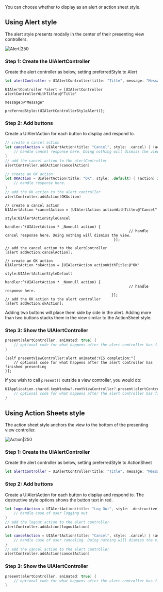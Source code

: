 You can choose whether to display as an alert or action sheet style. 

## Using Alert style

The alert style presents modally in the center of their presenting view controllers. 

![Alert|250](https://i.imgur.com/cMAZh9H.gif)

### Step 1: Create the UIAlertController

Create the alert controller as below, setting preferredStyle to Alert

```swift
let alertController = UIAlertController(title: "Title", message: "Message", preferredStyle: .alert)
```

```objc
UIAlertController *alert = [UIAlertController alertControllerWithTitle:@"Title"
                                                                           message:@"Message"
                                                                    preferredStyle:(UIAlertControllerStyleAlert)];
```

### Step 2: Add buttons

Create a UIAlertAction for each button to display and respond to.

```swift
// create a cancel action
let cancelAction = UIAlertAction(title: "Cancel", style: .cancel) { (action) in
    // handle cancel response here. Doing nothing will dismiss the view.
}
// add the cancel action to the alertController
alertController.addAction(cancelAction)

// create an OK action
let OKAction = UIAlertAction(title: "OK", style: .default) { (action) in
    // handle response here.
}
// add the OK action to the alert controller
alertController.addAction(OKAction)
```
```objc
// create a cancel action
UIAlertAction *cancelAction = [UIAlertAction actionWithTitle:@"Cancel"
                                                    style:UIAlertActionStyleCancel
                                                  handler:^(UIAlertAction * _Nonnull action) {
                                                         // handle cancel response here. Doing nothing will dismiss the view.
                                                  }];

// add the cancel action to the alertController
[alert addAction:cancelAction];

// create an OK action
UIAlertAction *okAction = [UIAlertAction actionWithTitle:@"OK"
                                                   style:UIAlertActionStyleDefault
                                                 handler:^(UIAlertAction * _Nonnull action) {
                                                         // handle response here.
                                                 }];
// add the OK action to the alert controller
[alert addAction:okAction];
```

Adding two buttons will place them side by side in the alert. Adding more than two buttons stacks them in the view similar to the ActionSheet style.


### Step 3: Show the UIAlertController

```swift
present(alertController, animated: true) {
    // optional code for what happens after the alert controller has finished presenting
}
```
```objc
[self presentViewController:alert animated:YES completion:^{
    // optional code for what happens after the alert controller has finished presenting
}];
```
If you wish to call `present()` outside a view controller, you would do:

```swift
UIApplication.shared.keyWindow?.rootViewController?.present(alertController, animated: true) {
    // optional code for what happens after the alert controller has finished presenting
}
```

## Using Action Sheets style

The action sheet style anchors the view to the bottom of the presenting view controller.

![Action|250](https://i.imgur.com/8JfoPh3.gif)

### Step 1: Create the UIAlertController

Create the alert controller as below, setting preferredStyle to ActionSheet

```swift
let alertController = UIAlertController(title: "Title", message: "Message", preferredStyle: .actionSheet)
```

### Step 2: Add buttons

Create a UIAlertAction for each button to display and respond to. The destructive style options shows the button text in red.

```swift
let logoutAction = UIAlertAction(title: "Log Out", style: .destructive) { (action) in
    // handle case of user logging out
}
// add the logout action to the alert controller
alertController.addAction(logoutAction)     

let cancelAction = UIAlertAction(title: "Cancel", style: .cancel) { (action) in
    // handle case of user canceling. Doing nothing will dismiss the view.
}
// add the cancel action to the alert controller
alertController.addAction(cancelAction)
```

### Step 3: Show the UIAlertController

```swift
present(alertController, animated: true) {
    // optional code for what happens after the alert controller has finished presenting
}
```
